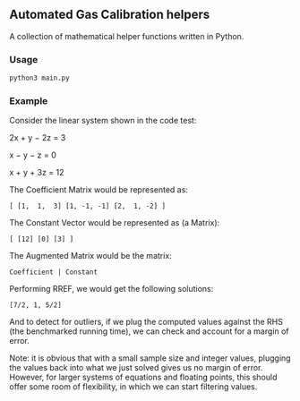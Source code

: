 ## Automated Gas Calibration helpers

A collection of mathematical helper functions written in Python. 

### Usage

```python
python3 main.py
```

### Example

Consider the linear system shown in the code test:

2x	+	y	−	2z	=	3

x	−	y	−	z	=	0

x	+	y	+	3z	=	12


The Coefficient Matrix would be represented as:

`[ [1,  1,  3] [1, -1, -1] [2,  1, -2] ]`


The Constant Vector would be represented as (a Matrix):

`[ [12] [0] [3] ]`


The Augmented Matrix would be the matrix: 

`Coefficient | Constant`


Performing RREF, we would get the following solutions:

`[7/2, 1, 5/2]`


And to detect for outliers, if we plug the computed values against the RHS
(the benchmarked running time), we can check and account for a margin of error.


Note: it is obvious that with a small sample size and integer values, plugging 
the values back into what we just solved gives us no margin of error. However, 
for larger systems of equations and floating points, this should offer some room
of flexibility, in which we can start filtering values.